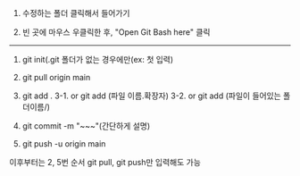 1. 수정하는 폴더 클릭해서 들어가기

2. 빈 곳에 마우스 우클릭한 후, "Open Git Bash here" 클릭
-------------------------------------------------------------

1. git init(.git 폴더가 없는 경우에만(ex: 첫 입력)

2. git pull origin main

3. git add .
3-1. or git add (파일 이름.확장자)
3-2. or git add (파일이 들어있는 폴더이름/)

4. git commit -m "~~~"(간단하게 설명)

5. git push -u origin main

이후부터는 2, 5번 순서 git pull, git push만 입력해도 가능
